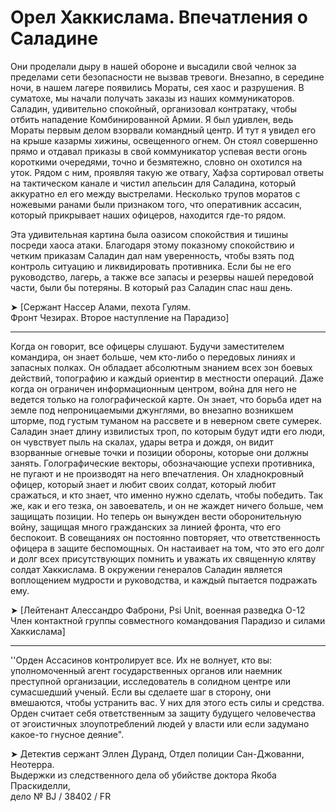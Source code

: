 # Орел Хаккислама. Впечатления о Саладине

Они проделали дыру в нашей обороне и высадили свой челнок за пределами сети безопасности не вызвав тревоги. Внезапно, в середине ночи, в нашем лагере появились Мораты, сея хаос и разрушения. В суматохе, мы начали получать заказы из наших коммуникаторов. Саладин, удивительно спокойный, организовал контратаку, чтобы отбить нападение Комбинированной Армии. Я был удивлен, ведь Мораты первым делом взорвали командный центр. И тут я увидел его на крыше казармы хижины, освещенного огнем. Он стоял совершенно прямо и отдавал приказы в свой коммуникатор успевая вести огонь короткими очередями, точно и безмятежно, словно он охотился на уток. Рядом с ним, проявляя такую же отвагу, Хафза сортировал ответы на тактическом канале и чистил апельсин для Саладина, который аккуратно ел его между выстрелами. Несколько трупов моратов с ножевыми ранами были признаком того, что оперативник ассасин, который прикрывает наших офицеров, находится где-то рядом.

Эта удивительная картина была оазисом спокойствия и тишины посреди хаоса атаки. Благодаря этому показному спокойствию и четким приказам Саладин дал нам уверенность, чтобы взять под контроль ситуацию и ликвидировать противника. Если бы не его руководство, лагерь, а также все запасы и резервы нашей передовой части, были бы потеряны. В который раз Саладин спас наш день.

➤ \[Сержант Нассер Алами, пехота Гулям.  
Фронт Чезирах. Второе наступление на Парадизо\]

---

Когда он говорит, все офицеры слушают. Будучи заместителем командира, он знает больше, чем кто-либо о передовых линиях и запасных полках. Он обладает абсолютным знанием всех зон боевых действий, топографию и каждый ориентир в местности операций. Даже когда он ограничен информационным центром, война для него не ведется только на голографической карте. Он знает, что борьба идет на земле под непроницаемыми джунглями, во внезапно возникшем шторме, под густым туманом на рассвете и в неверном свете сумерек. Саладин знает длину извилистых троп, по которым будут идти его люди, он чувствует пыль на скалах, удары ветра и дождя, он видит взорванные огневые точки и позиции обороны, которые они должны занять. Голографические векторы, обозначающие успехи противника, не пугают и не производят на него впечатления. Он хладнокровный офицер, который знает и любит своих солдат, который любит сражаться, и кто знает, что именно нужно сделать, чтобы победить. Так же, как и его тезка, он завоеватель, и он не жаждет ничего больше, чем защищать позиции. Но теперь он вынужден вести оборонительную войну, защищая много гражданских за линией фронта, что его беспокоит. В совещаниях он постоянно повторяет, что ответственность офицера в защите беспомощных. Он настаивает на том, что это его долг и долг всех присутствующих помнить и уважать их священную клятву солдат Хаккислама. В окружении генералов Саладин является воплощением мудрости и руководства, и каждый пытается подражать ему.

➤ \[Лейтенант Алессандро Фаброни, Psi Unit, военная разведка О-12  
Член контактной группы совместного командования Парадизо и силами Хаккислама\]

---

''Орден Ассасинов контролирует все. Их не волнует, кто вы: уполномоченный агент государственных органов или наемник преступной организации, исследователь в солидном центре или сумасшедший ученый. Если вы сделаете шаг в сторону, они вмешаются, чтобы устранить вас. У них для этого есть силы и средства. Орден считает себя ответственным за защиту будущего человечества от эгоистичных злоупотреблений людей у власти или если задумано какое-то гнусное деяние".

➤ Детектив сержант Эллен Дуранд, Отдел полиции Сан-Джованни, Неотерра.  
Выдержки из следственного дела об убийстве доктора Якоба Праскиделли,  
дело № BJ / 38402 / FR

